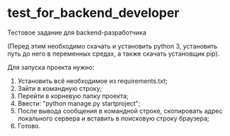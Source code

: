 # test_for_backend_developer
Тестовое задание для backend-разработчика

(Перед этим необходимо скачать и установить python 3, установить путь до него в переменных средах, а также скачать установщик pip).

Для запуска проекта нужно:
  1) Установить всё необходимое из requirements.txt;
  2) Зайти в командную строку;
  3) Перейти в корневую папку проекта;
  4) Ввести: "python manage.py startproject";
  5) После вывода сообщения в командной строке, скопировать адрес локального сервера и вставить в поисковую строку браузера;
  6) Готово.
